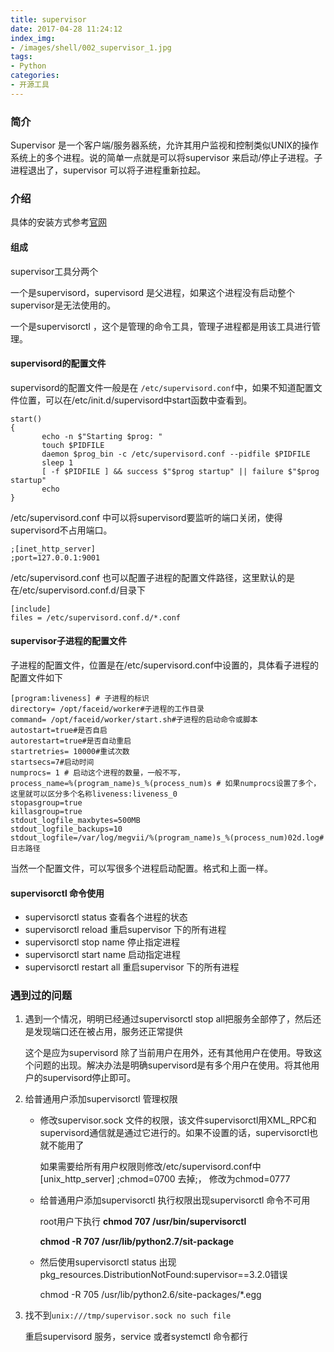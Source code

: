 ```yaml
---
title: supervisor
date: 2017-04-28 11:24:12
index_img:
- /images/shell/002_supervisor_1.jpg
tags: 
- Python
categories:
- 开源工具
---
```


###  简介

Supervisor 是一个客户端/服务器系统，允许其用户监视和控制类似UNIX的操作系统上的多个进程。说的简单一点就是可以将supervisor 来启动/停止子进程。子进程退出了，supervisor 可以将子进程重新拉起。

### 介绍

具体的安装方式参考[官网](http://supervisord.org/installing.html)

#### 组成

supervisor工具分两个

一个是supervisord，supervisord  是父进程，如果这个进程没有启动整个supervisor是无法使用的。

一个是supervisorctl ，这个是管理的命令工具，管理子进程都是用该工具进行管理。

#### supervisord的配置文件

supervisord的配置文件一般是在 `/etc/supervisord.conf`中，如果不知道配置文件位置，可以在/etc/init.d/supervisord中start函数中查看到。

```shell
start()
{
       echo -n $"Starting $prog: "
       touch $PIDFILE
       daemon $prog_bin -c /etc/supervisord.conf --pidfile $PIDFILE
       sleep 1
       [ -f $PIDFILE ] && success $"$prog startup" || failure $"$prog startup"
       echo
}
```

/etc/supervisord.conf 中可以将supervisord要监听的端口关闭，使得supervisord不占用端口。

```shell
;[inet_http_server]
;port=127.0.0.1:9001
```

/etc/supervisord.conf  也可以配置子进程的配置文件路径，这里默认的是在/etc/supervisord.conf.d/目录下

```shell
[include]
files = /etc/supervisord.conf.d/*.conf
```

#### supervisor子进程的配置文件

子进程的配置文件，位置是在/etc/supervisord.conf中设置的，具体看子进程的配置文件如下

```shell
[program:liveness] # 子进程的标识
directory= /opt/faceid/worker#子进程的工作目录
command= /opt/faceid/worker/start.sh#子进程的启动命令或脚本
autostart=true#是否自启
autorestart=true#是否自动重启
startretries= 10000#重试次数
startsecs=7#启动时间
numprocs= 1 # 启动这个进程的数量，一般不写，
process_name=%(program_name)s_%(process_num)s # 如果numprocs设置了多个，这里就可以区分多个名称liveness:liveness_0
stopasgroup=true
killasgroup=true
stdout_logfile_maxbytes=500MB
stdout_logfile_backups=10
stdout_logfile=/var/log/megvii/%(program_name)s_%(process_num)02d.log#日志路径
```

当然一个配置文件，可以写很多个进程启动配置。格式和上面一样。

#### supervisorctl 命令使用

- supervisorctl status 查看各个进程的状态
- supervisorctl reload 重启supervisor 下的所有进程
- supervisorctl stop name 停止指定进程
- supervisorctl start name 启动指定进程
- supervisorctl restart all  重启supervisor 下的所有进程

### 遇到过的问题

1. 遇到一个情况，明明已经通过supervisorctl stop all把服务全部停了，然后还是发现端口还在被占用，服务还正常提供

   这个是应为supervisord 除了当前用户在用外，还有其他用户在使用。导致这个问题的出现。解决办法是明确supervisord是有多个用户在使用。将其他用户的supervisord停止即可。

2. 给普通用户添加supervisorctl 管理权限

   - 修改supervisor.sock 文件的权限，该文件supervisorctl用XML_RPC和supervisord通信就是通过它进行的。如果不设置的话，supervisorctl也就不能用了

     如果需要给所有用户权限则修改/etc/supervisord.conf中[unix_http_server]
     ;chmod=0700
     去掉;， 修改为chmod=0777

   - 给普通用户添加supervisorctl  执行权限出现supervisorctl 命令不可用

     root用户下执行 **chmod 707 /usr/bin/supervisorctl**

     **chmod -R 707 /usr/lib/python2.7/sit-package**

   - 然后使用supervisorctl status 出现pkg_resources.DistributionNotFound:supervisor==3.2.0错误

     chmod -R 705 /usr/lib/python2.6/site-packages/*.egg

3. 找不到`unix:///tmp/supervisor.sock no such file`

   重启supervisord 服务，service 或者systemctl 命令都行

